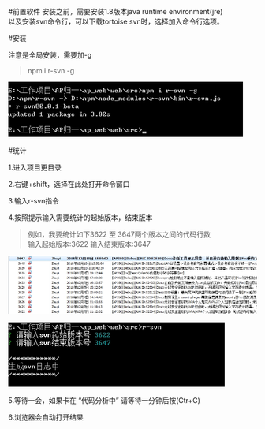 #前置软件
安装之前，需要安装1.8版本java runtime environment(jre)  
以及安装svn命令行，可以下载tortoise svn时，选择加入命令行选项。  

#安装

注意是全局安装，需要加-g

> npm i r-svn -g

![安装图片](./imgs/install.jpg)

#统计

1.进入项目更目录   

2.右键+shift，选择在此处打开命令窗口
  
3.输入r-svn指令  

4.按照提示输入需要统计的起始版本，结束版本

> 例如，我要统计如下3622 至 3647两个版本之间的代码行数  
> 输入起始版本:3622
> 输入结束版本:3647

![安装图片](./imgs/ct.jpg)


![安装图片](./imgs/start.jpg)


5.等待一会，如果卡在 “代码分析中” 请等待一分钟后按(Ctr+C)


6.浏览器会自动打开结果

